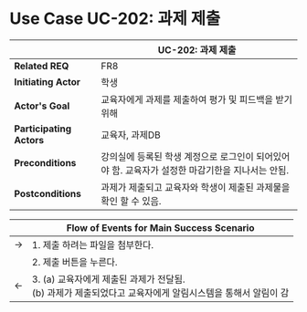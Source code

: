 # Use Case UC-202: 과제 제출 

|                          | UC-202: 과제 제출                                            |
| ------------------------ | ------------------------------------------------------------ |
| __Related REQ__          | FR8                                                     |
| __Initiating Actor__     | 학생                                                       |
| __Actor's Goal__         | 교육자에게 과제를 제출하여 평가 및 피드백을 받기 위해   |
| __Participating Actors__ | 교육자, 과제DB                        |
| __Preconditions__        | 강의실에 등록된 학생 계정으로 로그인이 되어있어야 함. 교육자가 설정한 마감기한을 지나서는 안됨.    |
| __Postconditions__       | 과제가 제출되고 교육자와 학생이 제출된 과제물을 확인 할 수 있음. |

|      | Flow of Events for Main Success Scenario                     |
| ---- | ------------------------------------------------------------ |
| ->   | 1. 제출 하려는 파일을 첨부한다.                |
|      | 2. 제출 버튼을 누른다.               |
| <-   | 3. (a) 교육자에게 제출된 과제가 전달됨. <br />(b) 과제가 제출되었다고 교육자에게 알림시스템을 통해서 알림이 감 |

